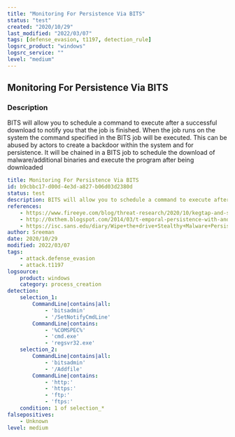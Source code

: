 ```yaml
---
title: "Monitoring For Persistence Via BITS"
status: "test"
created: "2020/10/29"
last_modified: "2022/03/07"
tags: [defense_evasion, t1197, detection_rule]
logsrc_product: "windows"
logsrc_service: ""
level: "medium"
---
```


## Monitoring For Persistence Via BITS

### Description

BITS will allow you to schedule a command to execute after a successful download to notify you that the job is finished. When the job runs on the system the command specified in the BITS job will be executed. This can be abused by actors to create a backdoor within the system and for persistence. It will be chained in a BITS job to schedule the download of malware/additional binaries and execute the program after being downloaded

```yml
title: Monitoring For Persistence Via BITS
id: b9cbbc17-d00d-4e3d-a827-b06d03d2380d
status: test
description: BITS will allow you to schedule a command to execute after a successful download to notify you that the job is finished. When the job runs on the system the command specified in the BITS job will be executed. This can be abused by actors to create a backdoor within the system and for persistence. It will be chained in a BITS job to schedule the download of malware/additional binaries and execute the program after being downloaded
references:
    - https://www.fireeye.com/blog/threat-research/2020/10/kegtap-and-singlemalt-with-a-ransomware-chaser.html
    - http://0xthem.blogspot.com/2014/03/t-emporal-persistence-with-and-schtasks.html
    - https://isc.sans.edu/diary/Wipe+the+drive+Stealthy+Malware+Persistence+Mechanism+-+Part+1/15394
author: Sreeman
date: 2020/10/29
modified: 2022/03/07
tags:
    - attack.defense_evasion
    - attack.t1197
logsource:
    product: windows
    category: process_creation
detection:
    selection_1:
        CommandLine|contains|all:
            - 'bitsadmin'
            - '/SetNotifyCmdLine'
        CommandLine|contains:
            - '%COMSPEC%'
            - 'cmd.exe'
            - 'regsvr32.exe'
    selection_2:
        CommandLine|contains|all:
            - 'bitsadmin'
            - '/Addfile'
        CommandLine|contains:
            - 'http:'
            - 'https:'
            - 'ftp:'
            - 'ftps:'
    condition: 1 of selection_*
falsepositives:
    - Unknown
level: medium

```
